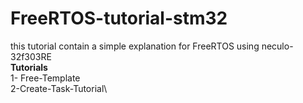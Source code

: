 # FreeRTOS-tutorial-stm32
 this tutorial contain a simple explanation for FreeRTOS using neculo-32f303RE\
 **Tutorials**\
1- Free-Template\
2-Create-Task-Tutorial\
